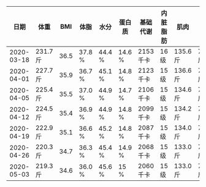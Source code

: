 |日期|体重|BMI|体脂|水分|蛋白质|基础代谢|内脏脂肪|肌肉|骨重|身体年龄|
|---|---|---|---|---|---|---|---|---|---|---|
|2020-03-18|231.7 斤|36.5|37.8 %|44.4 %|14.6 %|2153 千卡|16 级|135.6 斤|7.2 斤|66 岁|
|2020-04-01|227.7 斤|35.9|36.7 %|45.1 %|14.8 %|2123 千卡|15 级|136.6 斤|7.2 斤|60 岁|
|2020-04-05|225.4 斤|35.5|37.0 %|44.9 %|14.7 %|2106 千卡|15 级|134.6 斤|7.2 斤|64 岁|
|2020-04-12|224.5 斤|35.4|36.9 %|44.9 %|14.8 %|2099 千卡|15 级|134.2 斤|7.2 斤|64 岁|
|2020-04-19|222.9 斤|35.1|36.6 %|45.2 %|14.8 %|2087 千卡|15 级|134.0 斤|7.2 斤|62 岁|
|2020-04-26|220.3 斤|34.7|36.3 %|45.4 %|14.9 %|2068 千卡|15 级|133.0 斤|7.2 斤|62 岁|
|2020-05-03|219.3 斤|34.6|36.0 %|45.6 %|15 %|2060 千卡|15 级|133.0 斤|7.2 斤|60 岁|